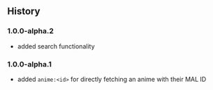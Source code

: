 ## History
### 1.0.0-alpha.2
- added search functionality

### 1.0.0-alpha.1
- added `anime:<id>` for directly fetching an anime with their MAL ID